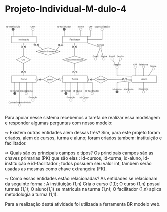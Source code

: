 # Projeto-Individual-M-dulo-4

<img src="./M4.png">

Para apoiar nesse sistema recebemos a tarefa de realizar essa modelagem e responder algumas perguntas com nosso modelo:


⇨ Existem outras entidades além dessas três?
Sim, para este projeto foram criados, alem de cursos, turma e aluno; foram criados tambem: instituição e facilitador.

⇨ Quais são os principais campos e tipos?
Os principais campos são as chaves primarias (PK) que são elas : id-cursos, id-turma, id-aluno, id-instituição e id-facilitador ; todos possuem seu valor int, tambem serão usadas as mesmas como chave extrangeira (FK).

⇨ Como essas entidades estão relacionadas?
As entidades se relacionam da seguinte forma : A instituição (1,n) Cria o curso (1,1); O curso (1,n) possui turmas (1,1); O aluno(1,1) se matricula na turma (1,n); O facilitador (1,n) aplica metodologia a turma (1,1).

Para a realização destá atividade foi utilizada a ferramenta BR modelo web. 
